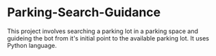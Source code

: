 # Parking-Search-Guidance

This project involves searching a parking lot in a parking space and guideing the bot from it's initial point to the available parking lot.
It uses Python language.
